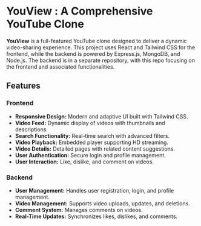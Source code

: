 # YouView : A Comprehensive YouTube Clone

**YouView** is a full-featured YouTube clone designed to deliver a dynamic video-sharing experience. This project uses React and Tailwind CSS for the frontend, while the backend is powered by Express.js, MongoDB, and Node.js. The backend is in a separate repository, with this repo focusing on the frontend and associated functionalities.

## Features

### Frontend

- **Responsive Design:** Modern and adaptive UI built with Tailwind CSS.
- **Video Feed:** Dynamic display of videos with thumbnails and descriptions.
- **Search Functionality:** Real-time search with advanced filters.
- **Video Playback:** Embedded player supporting HD streaming.
- **Video Details:** Detailed pages with related content suggestions.
- **User Authentication:** Secure login and profile management.
- **User Interaction:** Like, dislike, and comment on videos.

### Backend

- **User Management:** Handles user registration, login, and profile management.
- **Video Management:** Supports video uploads, updates, and deletions.
- **Comment System:** Manages comments on videos.
- **Real-Time Updates:** Synchronizes likes, dislikes, and comments.
